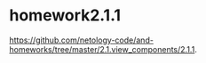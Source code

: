 # homework2.1.1
https://github.com/netology-code/and-homeworks/tree/master/2.1.view_components/2.1.1.
